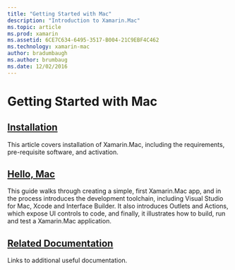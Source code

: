 ```yaml
---
title: "Getting Started with Mac"
description: "Introduction to Xamarin.Mac"
ms.topic: article
ms.prod: xamarin
ms.assetid: 6CE7C634-6495-3517-B004-21C9EBF4C462
ms.technology: xamarin-mac
author: bradumbaugh
ms.author: brumbaug
ms.date: 12/02/2016
---
```


# Getting Started with Mac

##  [Installation](~/mac/get-started/installation.md)

This article covers installation of Xamarin.Mac, including the requirements, pre-requisite software, and activation.

##  [Hello, Mac](~/mac/get-started/hello-mac.md)

This guide walks through creating a simple, first Xamarin.Mac app, and in the process introduces the development toolchain, including Visual Studio for Mac, Xcode and Interface Builder. It also introduces Outlets and Actions, which expose UI controls to code, and finally, it illustrates how to build, run and test a Xamarin.Mac application.

##  [Related Documentation](~/mac/get-started/related.md)

Links to additional useful documentation.

